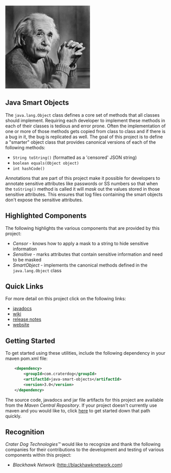 ![Java Smart Objects](https://github.com/craterdog/java-smart-objects/blob/master/docs/images/Einstein.jpg)

## Java Smart Objects
The `java.lang.Object` class defines a core set of methods that all classes should implement.
Requiring each developer to implement these methods in each of their classes is tedious and
error prone.  Often the implementation of one or more of those methods gets copied from class
to class and if there is a bug in it, the bug is replicated as well. The goal of this project
is to define a "smarter" object class that provides canonical versions of each of the following
methods:

 * `String toString()` (formatted as a 'censored' JSON string)
 * `boolean equals(Object object)`
 * `int hashCode()`

Annotations that are part of this project make it possible for developers to annotate
sensitive attributes like passwords or SS numbers so that when the `toString()` method
is called it will _mask_ out the values stored in those sensitive attributes. This ensures
that log files containing the smart objects don't expose the sensitive attributes.

## Highlighted Components
The following highlights the various components that are provided by this project:

 * *Censor* - knows how to apply a mask to a string to hide sensitive information
 * *Sensitive* - marks attributes that contain sensitive information and need to be masked
 * *SmartObject* - implements the canonical methods defined in the `java.lang.Object` class

## Quick Links
For more detail on this project click on the following links:

 * [javadocs](http://craterdog.github.io/java-smart-objects/latest/index.html)
 * [wiki](https://github.com/craterdog/java-smart-objects/wiki)
 * [release notes](https://github.com/craterdog/java-smart-objects/wiki/releases)
 * [website](http://craterdog.com)

## Getting Started
To get started using these utilities, include the following dependency in your maven pom.xml file:

```xml
    <dependency>
        <groupId>com.craterdog</groupId>
        <artifactId>java-smart-objects</artifactId>
        <version>3.0</version>
    </dependency>
```

The source code, javadocs and jar file artifacts for this project are available from the
*Maven Central Repository*. If your project doesn't currently use maven and you would like to,
click [here](https://github.com/craterdog/maven-parent-poms) to get started down that path quickly.

## Recognition
*Crater Dog Technologies™* would like to recognize and thank the following
companies for their contributions to the development and testing of various
components within this project:

 * *Blackhawk Network* (http://blackhawknetwork.com)

